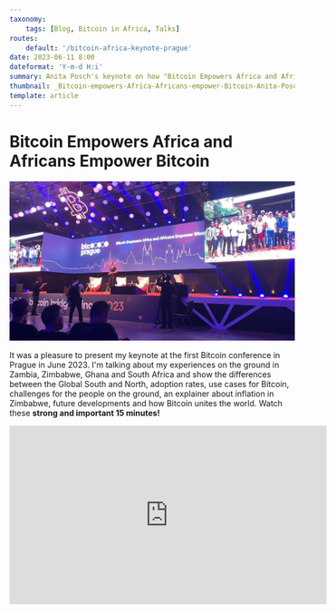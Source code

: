 ```yaml
---
taxonomy:
    tags: [Blog, Bitcoin in Africa, Talks]
routes:
    default: '/bitcoin-africa-keynote-prague'
date: 2023-06-11 8:00
dateformat: 'Y-m-d H:i'
summary: Anita Posch's keynote on how "Bitcoin Empowers Africa and Africans Empower Bitcoin" presenting current adoption, use cases, challenges, future developments and how Bitcoin unites the world.
thumbnail: _Bitcoin-empowers-Africa-Africans-empower-Bitcoin-Anita-Posch.jpeg
template: article 
---
```


# Bitcoin Empowers Africa and Africans Empower Bitcoin

![](_Bitcoin-empowers-Africa-Africans-empower-Bitcoin-Anita-Posch.jpeg)

It was a pleasure to present my keynote at the first Bitcoin conference in Prague in June 2023. I'm talking about my experiences on the ground in Zambia, Zimbabwe, Ghana and South Africa and show the differences between the Global South and North, adoption rates, use cases for Bitcoin, challenges for the people on the ground, an explainer about inflation in Zimbabwe, future developments and how Bitcoin unites the world. Watch these **strong and important 15 minutes!**

<iframe width="560" height="315" src="https://www.youtube.com/embed/LY1UG1KSKew?si=KkWwBbdLUU9oQvCM" title="YouTube video player" frameborder="0" allow="accelerometer; autoplay; clipboard-write; encrypted-media; gyroscope; picture-in-picture; web-share" allowfullscreen></iframe>





